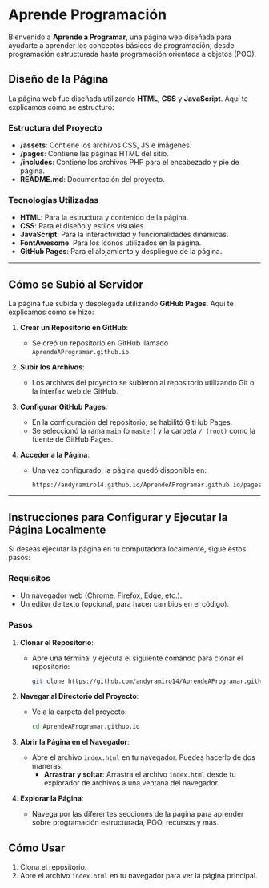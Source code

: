 # Aprende Programación

Bienvenido a **Aprende a Programar**, una página web diseñada para ayudarte a aprender los conceptos básicos de programación, desde programación estructurada hasta programación orientada a objetos (POO).

## Diseño de la Página

La página web fue diseñada utilizando **HTML**, **CSS** y **JavaScript**. Aquí te explicamos cómo se estructuró:

### Estructura del Proyecto

- **/assets**: Contiene los archivos CSS, JS e imágenes.
- **/pages**: Contiene las páginas HTML del sitio.
- **/includes**: Contiene los archivos PHP para el encabezado y pie de página.
- **README.md**: Documentación del proyecto.

### Tecnologías Utilizadas

- **HTML**: Para la estructura y contenido de la página.
- **CSS**: Para el diseño y estilos visuales.
- **JavaScript**: Para la interactividad y funcionalidades dinámicas.
- **FontAwesome**: Para los íconos utilizados en la página.
- **GitHub Pages**: Para el alojamiento y despliegue de la página.

---

## Cómo se Subió al Servidor

La página fue subida y desplegada utilizando **GitHub Pages**. Aquí te explicamos cómo se hizo:

1. **Crear un Repositorio en GitHub**:
   - Se creó un repositorio en GitHub llamado `AprendeAProgramar.github.io`.

2. **Subir los Archivos**:
   - Los archivos del proyecto se subieron al repositorio utilizando Git o la interfaz web de GitHub.

3. **Configurar GitHub Pages**:
   - En la configuración del repositorio, se habilitó GitHub Pages.
   - Se seleccionó la rama `main` (o `master`) y la carpeta `/ (root)` como la fuente de GitHub Pages.

4. **Acceder a la Página**:
   - Una vez configurado, la página quedó disponible en:
     ```
     https://andyramiro14.github.io/AprendeAProgramar.github.io/pages/index.html
     ```

---

## Instrucciones para Configurar y Ejecutar la Página Localmente

Si deseas ejecutar la página en tu computadora localmente, sigue estos pasos:

### Requisitos

- Un navegador web (Chrome, Firefox, Edge, etc.).
- Un editor de texto (opcional, para hacer cambios en el código).

### Pasos

1. **Clonar el Repositorio**:
   - Abre una terminal y ejecuta el siguiente comando para clonar el repositorio:
     ```bash
     git clone https://github.com/andyramiro14/AprendeAProgramar.github.io.git
     ```

2. **Navegar al Directorio del Proyecto**:
   - Ve a la carpeta del proyecto:
     ```bash
     cd AprendeAProgramar.github.io
     ```

3. **Abrir la Página en el Navegador**:
   - Abre el archivo `index.html` en tu navegador. Puedes hacerlo de dos maneras:
     - **Arrastrar y soltar**: Arrastra el archivo `index.html` desde tu explorador de archivos a una ventana del navegador.


4. **Explorar la Página**:
   - Navega por las diferentes secciones de la página para aprender sobre programación estructurada, POO, recursos y más.


## Cómo Usar

1. Clona el repositorio.
2. Abre el archivo `index.html` en tu navegador para ver la página principal.

